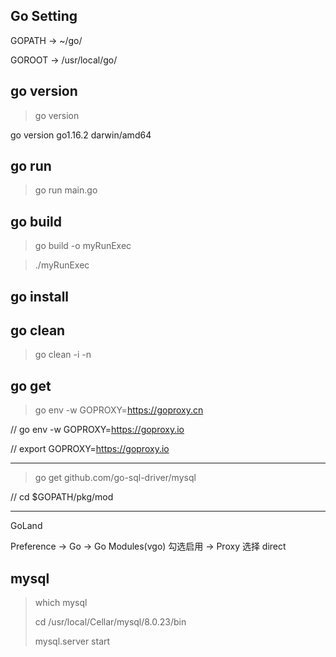 
## Go Setting

GOPATH -> ~/go/

GOROOT -> /usr/local/go/

## go version

> go version

go version go1.16.2 darwin/amd64

## go run

> go run main.go 

## go build

> go build -o myRunExec

> ./myRunExec

## go install


## go clean

> go clean -i -n

## go get

> go env -w GOPROXY=https://goproxy.cn

// go env -w GOPROXY=https://goproxy.io

// export GOPROXY=https://goproxy.io

---

> go get github.com/go-sql-driver/mysql

// cd $GOPATH/pkg/mod

---

GoLand

Preference -> Go -> Go Modules(vgo) 勾选启用 -> Proxy 选择 direct

## mysql

> which mysql
>
> cd /usr/local/Cellar/mysql/8.0.23/bin
>
> mysql.server start


